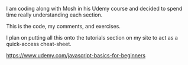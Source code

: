 I am coding along with Mosh in his Udemy course and decided to spend time really understanding each section.

This is the code, my comments, and exercises.

I plan on putting all this onto the tutorials section on my site to act as a quick-access cheat-sheet.

https://www.udemy.com/javascript-basics-for-beginners